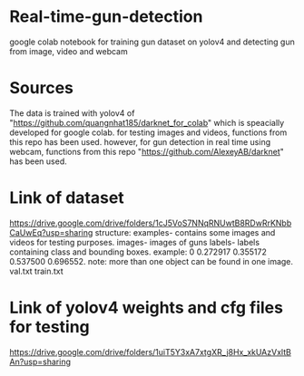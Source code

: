 # Real-time-gun-detection
google colab notebook for training gun dataset on yolov4 and detecting gun from image, video and webcam

# Sources
The data is trained with yolov4 of "https://github.com/quangnhat185/darknet_for_colab" which is speacially developed for google colab. for testing images and videos, functions from this repo has been used. however, for gun detection in real time using webcam, functions from this repo "https://github.com/AlexeyAB/darknet" has been used. 

# Link of dataset
https://drive.google.com/drive/folders/1cJ5VoS7NNqRNUwtB8RDwRrKNbbCaUwEq?usp=sharing
structure:
examples- contains some images and videos for testing purposes. 
images- images of guns
labels- labels containing class and bounding boxes. example: 0 0.272917 0.355172 0.537500 0.696552. note: more than one object can be found in one image.
val.txt
train.txt

# Link of yolov4 weights and cfg files for testing
https://drive.google.com/drive/folders/1uiT5Y3xA7xtgXR_j8Hx_xkUAzVxltBAn?usp=sharing

